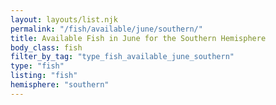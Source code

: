 ```yaml
---
layout: layouts/list.njk
permalink: "/fish/available/june/southern/"
title: Available Fish in June for the Southern Hemisphere
body_class: fish
filter_by_tag: "type_fish_available_june_southern"
type: "fish"
listing: "fish"
hemisphere: "southern"
---
```

